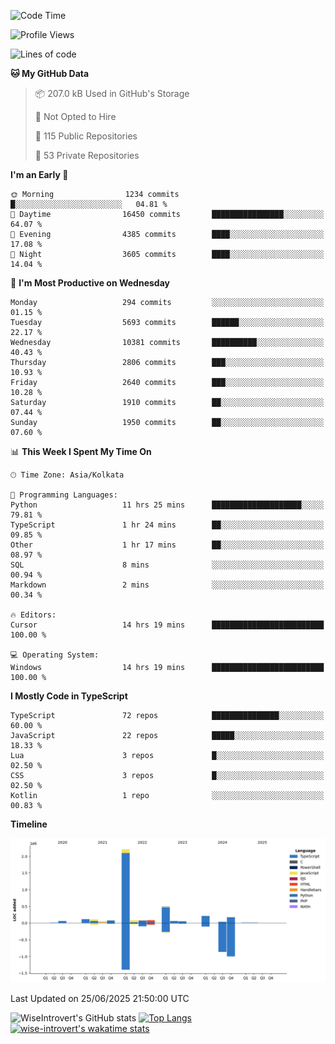 <!--START_SECTION:waka-->
![Code Time](http://img.shields.io/badge/Code%20Time-2%2C363%20hrs%2054%20mins-blue)

![Profile Views](http://img.shields.io/badge/Profile%20Views-0-blue)

![Lines of code](https://img.shields.io/badge/From%20Hello%20World%20I%27ve%20Written-3.9%20million%20lines%20of%20code-blue)

**🐱 My GitHub Data** 

> 📦 207.0 kB Used in GitHub's Storage 
 > 
> 🚫 Not Opted to Hire
 > 
> 📜 115 Public Repositories 
 > 
> 🔑 53 Private Repositories 
 > 
**I'm an Early 🐤** 

```text
🌞 Morning                1234 commits        █░░░░░░░░░░░░░░░░░░░░░░░░   04.81 % 
🌆 Daytime                16450 commits       ████████████████░░░░░░░░░   64.07 % 
🌃 Evening                4385 commits        ████░░░░░░░░░░░░░░░░░░░░░   17.08 % 
🌙 Night                  3605 commits        ████░░░░░░░░░░░░░░░░░░░░░   14.04 % 
```
📅 **I'm Most Productive on Wednesday** 

```text
Monday                   294 commits         ░░░░░░░░░░░░░░░░░░░░░░░░░   01.15 % 
Tuesday                  5693 commits        ██████░░░░░░░░░░░░░░░░░░░   22.17 % 
Wednesday                10381 commits       ██████████░░░░░░░░░░░░░░░   40.43 % 
Thursday                 2806 commits        ███░░░░░░░░░░░░░░░░░░░░░░   10.93 % 
Friday                   2640 commits        ███░░░░░░░░░░░░░░░░░░░░░░   10.28 % 
Saturday                 1910 commits        ██░░░░░░░░░░░░░░░░░░░░░░░   07.44 % 
Sunday                   1950 commits        ██░░░░░░░░░░░░░░░░░░░░░░░   07.60 % 
```


📊 **This Week I Spent My Time On** 

```text
🕑︎ Time Zone: Asia/Kolkata

💬 Programming Languages: 
Python                   11 hrs 25 mins      ████████████████████░░░░░   79.81 % 
TypeScript               1 hr 24 mins        ██░░░░░░░░░░░░░░░░░░░░░░░   09.85 % 
Other                    1 hr 17 mins        ██░░░░░░░░░░░░░░░░░░░░░░░   08.97 % 
SQL                      8 mins              ░░░░░░░░░░░░░░░░░░░░░░░░░   00.94 % 
Markdown                 2 mins              ░░░░░░░░░░░░░░░░░░░░░░░░░   00.34 % 

🔥 Editors: 
Cursor                   14 hrs 19 mins      █████████████████████████   100.00 % 

💻 Operating System: 
Windows                  14 hrs 19 mins      █████████████████████████   100.00 % 
```

**I Mostly Code in TypeScript** 

```text
TypeScript               72 repos            ███████████████░░░░░░░░░░   60.00 % 
JavaScript               22 repos            █████░░░░░░░░░░░░░░░░░░░░   18.33 % 
Lua                      3 repos             █░░░░░░░░░░░░░░░░░░░░░░░░   02.50 % 
CSS                      3 repos             █░░░░░░░░░░░░░░░░░░░░░░░░   02.50 % 
Kotlin                   1 repo              ░░░░░░░░░░░░░░░░░░░░░░░░░   00.83 % 
```



**Timeline**

![Lines of Code chart](https://raw.githubusercontent.com/wise-introvert/wise-introvert/master/assets/bar_graph.png)


 Last Updated on 25/06/2025 21:50:00 UTC
<!--END_SECTION:waka-->

![WiseIntrovert's GitHub stats](https://github-readme-stats.vercel.app/api?username=wise-introvert&count_private=true&show_icons=true)
[![Top Langs](https://github-readme-stats.vercel.app/api/top-langs/?username=wise-introvert&langs_count=10)](https://github.com/anuraghazra/github-readme-stats)
[![wise-introvert's wakatime stats](https://github-readme-stats.vercel.app/api/wakatime?username=wiseintrovert)](https://github.com/anuraghazra/github-readme-stats)
